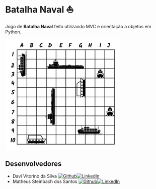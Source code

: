 # Batalha Naval ⛵

Jogo de **Batalha Naval** feito utilizando MVC e orientação a objetos em Python.

![Alt text](mapa_barcos.png)

## Desenvolvedores
- Davi Vitorino da Silva [![Github](https://img.shields.io/badge/GitHub-100000?style=for-the-badge&logo=github&logoColor=white)](https://github.com/Davitorino)[![LinkedIn](https://img.shields.io/badge/LinkedIn-0077B5?style=for-the-badge&logo=linkedin&logoColor=white)](https://www.linkedin.com/in/davitorino/)
- Matheus Steinbach dos Santos [![Github](https://img.shields.io/badge/GitHub-100000?style=for-the-badge&logo=github&logoColor=white)](https://github.com/matheussteinbach)[![LinkedIn](https://img.shields.io/badge/LinkedIn-0077B5?style=for-the-badge&logo=linkedin&logoColor=white)](https://www.linkedin.com/in/matheussteinbach/)